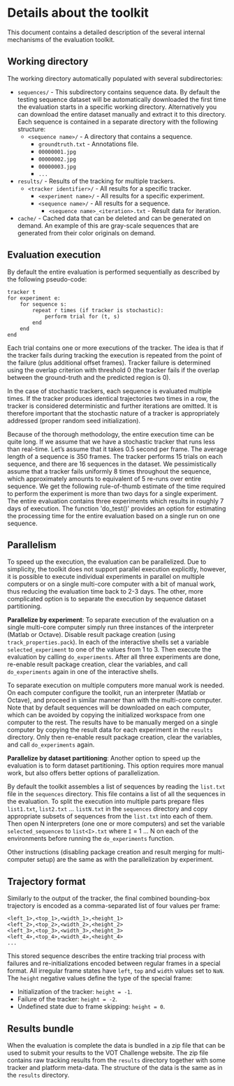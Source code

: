 Details about the toolkit
=========================

This document contains a detailed description of the several internal mechanisms of the evaluation toolkit.

Working directory
-----------------

The working directory automatically populated with several subdirectories:

* `sequences/` - This subdirectory contains sequence data. By default the testing sequence dataset will be automatically downloaded the first time the evaluation starts in a specific working directory. Alternatively you can download the entire dataset manually and extract it to this directory. Each sequence is contained in a separate directory with the following structure:
	- `<sequence name>/` - A directory that contains a sequence.
		* `groundtruth.txt` - Annotations file.
   		* `00000001.jpg`
   		* `00000002.jpg`
   		* `00000003.jpg`
   		* `...`
* `results/` - Results of the tracking for multiple trackers.
	- `<tracker identifier>/` - All results for a specific tracker.
		* `<experiment name>/` - All results for a specific experiment.
   		* `<sequence name>/` - All results for a sequence.
   			* `<sequence name>_<iteration>.txt` - Result data for iteration.
* `cache/` - Cached data that can be deleted and can be generated on demand. An example of this are gray-scale sequences that are generated from their color originals on demand.

Evaluation execution
--------------------

By default the entire evaluation is performed sequentially as described by the following pseudo-code:

    tracker t
    for experiment e:
        for sequence s:
            repeat r times (if tracker is stochastic):
                perform trial for (t, s)
            end
        end
    end

Each trial contains one or more executions of the tracker. The idea is that if the tracker fails during tracking the execution is repeated from the point of the failure (plus additional offset frames). Tracker failure is determined using the overlap criterion with threshold 0 (the tracker fails if the overlap between the ground-truth and the predicted region is 0).

In the case of stochastic trackers, each sequence is evaluated multiple times. If the tracker produces identical trajectories two times in a row, the tracker is considered deterministic and further iterations are omitted. It is therefore important that the stochastic nature of a tracker is appropriately addressed (proper random seed initialization).

Because of the thorough methodology, the entire execution time can be quite long. If we assume that we have a stochastic tracker that runs less than real-time. Let’s assume that it takes 0.5 second per frame. The average length of a sequence is 350 frames. The tracker performs 15 trials on each sequence, and there are 16 sequences in the dataset. We pessimistically assume that a tracker fails uniformly 8 times throughout the sequence, which approximately amounts to equivalent of 5 re-runs over entire sequence. We get the following rule-of-thumb estimate of the time required to perform the experiment is more than two days for a single experiment. The entire evaluation contains three experiments which results in roughly 7 days of execution. The function 'do_test()' provides an option for estimating the processing time for the entire evaluation based on a single run on one sequence.

Parallelism
-----------

To speed up the execution, the evaluation can be parallelized. Due to simplicity, the toolkit does not support parallel execution explicitly, however, it is possible to execute individual experiments in parallel on multiple computers or on a single multi-core computer with a bit of manual work, thus reducing the evaluation time back to 2-3 days. The other, more complicated option is to separate the execution by sequence dataset partitioning.

**Parallelize by experiment**: To separate execution of the evaluation on a single multi-core computer simply run three instances of the interpreter (Matlab or Octave). Disable result package creation (using `track_properties.pack`). In each of the interactive shells set a variable `selected_experiment` to one of the values from 1 to 3. Then execute the evaluation by calling `do_experiments`. After all three experiments are done, re-enable result package creation, clear the variables, and call `do_experiments` again in one of the interactive shells.

To separate execution on multiple computers more manual work is needed. On each computer configure the toolkit, run an interpreter (Matlab or Octave), and proceed in similar manner than with the multi-core computer. Note that by default sequences will be downloaded on each computer, which can be avoided by copying the initialized workspace from one computer to the rest. The results have to be manually merged on a single computer by copying the result data for each experiment in the `results` directory. Only then re-enable result package creation, clear the variables, and call `do_experiments` again.

**Parallelize by dataset partitioning**: Another option to speed up the evaluation is to form dataset partitioning. This option requires more manual work, but also offers better options of parallelization.

By default the toolkit assembles a list of sequences by reading the `list.txt` file in the `sequences` directory. This file contains a list of all the sequences in the evaluation. To split the execution into multiple parts prepare files `list1.txt`, `list2.txt` ... `listN.txt` in the `sequences` directory and copy appropriate subsets of sequences from the `list.txt` into each of them. Then open N interpreters (one one or more computers) and set the variable `selected_sequences` to `list<I>.txt` where `I` = 1 ... N on each of the environments before running the `do_experiments` function. 

Other instructions (disabling package creation and result merging for multi-computer setup) are the same as with the parallelization by experiment.

Trajectory format
-----------------

Similarly to the output of the tracker, the final combined bounding-box trajectory is encoded as a comma-separated list of four values per frame:

    <left_1>,<top_1>,<width_1>,<height_1>
    <left_2>,<top_2>,<width_2>,<height_2>
    <left_3>,<top_3>,<width_3>,<height_3>
    <left_4>,<top_4>,<width_4>,<height_4>
    ...

This stored sequence describes the entire tracking trial process with failures and re-initializations encoded between regular frames in a special format. All irregular frame states have `left`, `top` and `width` values set to `NaN`. The `height` negative values define the type of the special frame:

* Initialization of the tracker: `height = -1`.
* Failure of the tracker: `height = -2`.
* Undefined state due to frame skipping: `height = 0`.

Results bundle
--------------

When the evaluation is complete the data is bundled in a zip file that can be used to submit your results to the VOT Challenge website. The zip file contains raw tracking results from the `results` directory together with some tracker and platform meta-data. The structure of the data is the same as in the `results` directory.


